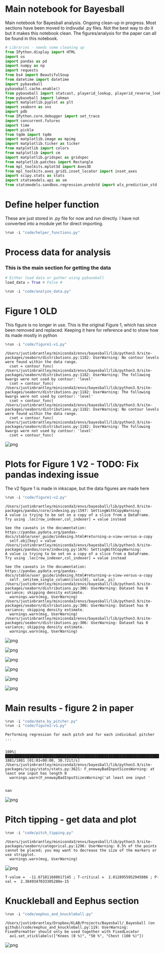 # Main notebook for Bayesball

Main notebook for Bayesball analysis. Ongoing clean-up in progress. Most sections have been moved to indivudal .py files. Not the best way to do it but it makes this notebook clean. The figures/analysis for the paper can all be found in this notebook.


```python
# Libraries - needs some cleaning up
from IPython.display import HTML
import os
import pandas as pd
import numpy as np
import requests
from bs4 import BeautifulSoup
from datetime import datetime
import pybaseball
pybaseball.cache.enable()
from pybaseball import statcast, playerid_lookup, playerid_reverse_lookup, statcast_pitcher
from pybaseball import lahman
import matplotlib.pyplot as plt
import seaborn as sns
import pdb
from IPython.core.debugger import set_trace
import concurrent.futures
import time
import pickle 
from tqdm import tqdm
import matplotlib.image as mpimg
import matplotlib.ticker as ticker
from matplotlib import colors
from matplotlib import cm
import matplotlib.gridspec as gridspec
from matplotlib.patches import Rectangle
from mpl_toolkits.mplot3d import Axes3D
from mpl_toolkits.axes_grid1.inset_locator import inset_axes
import scipy.stats as stats
import statsmodels.api as sm
from statsmodels.sandbox.regression.predstd import wls_prediction_std
```

# Define helper function
These are just stored in .py file for now and run directly. I have not converted into a module yet for direct importing. 


```python
%run -i "code/helper_functions.py"
```

# Process data for analysis
### This is the main section for getting the data


```python
# Either load data or gather using pybaseball
load_data = True # False #

%run -i "code/analyze_data.py"
```

# Figure 1 OLD
This figure is no longer in use. This is the original Figure 1, which has since been removed and replaced. Keeping it here for reference and to show how its made mostly in python


```python
%run -i "code/figure1-v1.py"
```

    /Users/justinbrantley/miniconda3/envs/bayesball/lib/python3.9/site-packages/seaborn/distributions.py:1182: UserWarning: No contour levels were found within the data range.
      cset = contour_func(
    /Users/justinbrantley/miniconda3/envs/bayesball/lib/python3.9/site-packages/seaborn/distributions.py:1182: UserWarning: The following kwargs were not used by contour: 'level'
      cset = contour_func(
    /Users/justinbrantley/miniconda3/envs/bayesball/lib/python3.9/site-packages/seaborn/distributions.py:1182: UserWarning: The following kwargs were not used by contour: 'level'
      cset = contour_func(
    /Users/justinbrantley/miniconda3/envs/bayesball/lib/python3.9/site-packages/seaborn/distributions.py:1182: UserWarning: No contour levels were found within the data range.
      cset = contour_func(
    /Users/justinbrantley/miniconda3/envs/bayesball/lib/python3.9/site-packages/seaborn/distributions.py:1182: UserWarning: The following kwargs were not used by contour: 'level'
      cset = contour_func(



    
![png](figures/figure1-v1.png)
    


# Plots for Figure 1 V2 - TODO: Fix pandas indexing issue
The v2 figure 1 is made in inkscape, but the data figures are made here


```python
%run -i "code/figure1-v2.py"
```

    /Users/justinbrantley/miniconda3/envs/bayesball/lib/python3.9/site-packages/pandas/core/indexing.py:1597: SettingWithCopyWarning: 
    A value is trying to be set on a copy of a slice from a DataFrame.
    Try using .loc[row_indexer,col_indexer] = value instead
    
    See the caveats in the documentation: https://pandas.pydata.org/pandas-docs/stable/user_guide/indexing.html#returning-a-view-versus-a-copy
      self.obj[key] = value
    /Users/justinbrantley/miniconda3/envs/bayesball/lib/python3.9/site-packages/pandas/core/indexing.py:1676: SettingWithCopyWarning: 
    A value is trying to be set on a copy of a slice from a DataFrame.
    Try using .loc[row_indexer,col_indexer] = value instead
    
    See the caveats in the documentation: https://pandas.pydata.org/pandas-docs/stable/user_guide/indexing.html#returning-a-view-versus-a-copy
      self._setitem_single_column(ilocs[0], value, pi)
    /Users/justinbrantley/miniconda3/envs/bayesball/lib/python3.9/site-packages/seaborn/distributions.py:306: UserWarning: Dataset has 0 variance; skipping density estimate.
      warnings.warn(msg, UserWarning)
    /Users/justinbrantley/miniconda3/envs/bayesball/lib/python3.9/site-packages/seaborn/distributions.py:306: UserWarning: Dataset has 0 variance; skipping density estimate.
      warnings.warn(msg, UserWarning)
    /Users/justinbrantley/miniconda3/envs/bayesball/lib/python3.9/site-packages/seaborn/distributions.py:306: UserWarning: Dataset has 0 variance; skipping density estimate.
      warnings.warn(msg, UserWarning)



    
![png](main_files/main_9_1.png)
    



    
![png](main_files/main_9_2.png)
    



    
![png](main_files/main_9_3.png)
    



    
![png](main_files/main_9_4.png)
    



    
![png](main_files/main_9_5.png)
    



    
![png](main_files/main_9_6.png)
    


# Main results - figure 2 in paper


```python
%run -i "code/data_by_pitcher.py"
%run -i "code/figure2-v1.py"
```

    Performing regression for each pitch and for each individual pitcher ... 


    100%|██████████████████████████████████████████████████████████████████████| 1881/1881 [01:01<00:00, 30.72it/s]
    /Users/justinbrantley/miniconda3/envs/bayesball/lib/python3.9/site-packages/scipy/stats/stats.py:3621: F_onewayBadInputSizesWarning: at least one input has length 0
      warnings.warn(F_onewayBadInputSizesWarning('at least one input '


    nan



    
![png](main_files/main_11_3.png)
    


# Pitch tipping - get data and plot


```python
%run -i "code/pitch_tipping.py"
```

    /Users/justinbrantley/miniconda3/envs/bayesball/lib/python3.9/site-packages/seaborn/categorical.py:1296: UserWarning: 8.5% of the points cannot be placed; you may want to decrease the size of the markers or use stripplot.
      warnings.warn(msg, UserWarning)



    
![png](main_files/main_13_1.png)
    


    T-value =  -11.671811688617145 ; T-critical =  2.0128955952945886 ; P-val =  2.3849347033305288e-15


# Knuckleball and Eephus section


```python
%run -i "code/eephus_and_knuckleball.py"
```

    /Users/justinbrantley/Dropbox/KLAB/Projects/Bayesball/_Bayesball (on github)/code/eephus_and_knuckleball.py:119: UserWarning: FixedFormatter should only be used together with FixedLocator
      ax1.set_xticklabels(["Knees (0 %)", "50 %", "Chest (100 %)"])



    
![png](main_files/main_15_1.png)
    


